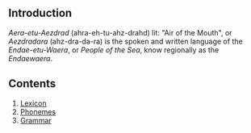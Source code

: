 ## Introduction
_Aera-etu-Aezdrad_ (ahra-eh-tu-ahz-drahd) lit: "Air of the Mouth",
or _Aezdradara_ (ahz-dra-da-ra) is the spoken and written language of
the  _Endae-etu-Waera_, or _People of the Sea_, know regionally as
the _Endaewaera_.

## Contents
1. [Lexicon](/games/Ebad/lanugages/Aera-etu-Aezdrad/Lexicon.md)
2. [Phonemes](/games/Ebad/languages/Aera-etu-Aezdrad/Phonemes.md)
3. [Grammar](/games/Ebad/languages/Aera-etu-Aezdrad/Grammar.md)
